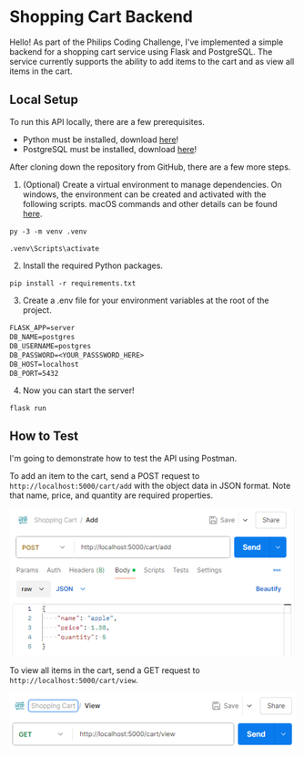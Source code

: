 # Shopping Cart Backend

Hello! As part of the Philips Coding Challenge, I've implemented a simple backend for a shopping cart service using Flask and PostgreSQL. The service currently supports the ability to add items to the cart and as view all items in the cart.

## Local Setup

To run this API locally, there are a few prerequisites.

-   Python must be installed, download [here](https://www.python.org/downloads/)!
-   PostgreSQL must be installed, download [here](https://www.enterprisedb.com/downloads/postgres-postgresql-downloads)!

After cloning down the repository from GitHub, there are a few more steps.

1. (Optional) Create a virtual environment to manage dependencies. On windows, the environment can be created and activated with the following scripts. macOS commands and other details can be found [here](https://flask.palletsprojects.com/en/3.0.x/installation/#virtual-environments).

```
py -3 -m venv .venv
```

```
.venv\Scripts\activate
```

2. Install the required Python packages.

```
pip install -r requirements.txt
```

3. Create a .env file for your environment variables at the root of the project.

```
FLASK_APP=server
DB_NAME=postgres
DB_USERNAME=postgres
DB_PASSWORD=<YOUR_PASSSWORD_HERE>
DB_HOST=localhost
DB_PORT=5432
```

4. Now you can start the server!

```
flask run
```

## How to Test

I'm going to demonstrate how to test the API using Postman.

To add an item to the cart, send a POST request to `http://localhost:5000/cart/add` with the object data in JSON format. Note that name, price, and quantity are required properties.

![](public/add_cart.png)

To view all items in the cart, send a GET request to `http://localhost:5000/cart/view`.

![](public/view_cart.png)
